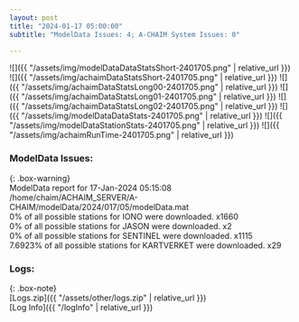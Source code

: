 ```yaml
---
layout: post
title: "2024-01-17 05:00:00"
subtitle: "ModelData Issues: 4; A-CHAIM System Issues: 0"

---
```


![]({{ "/assets/img/modelDataDataStatsShort-2401705.png" | relative_url }})
![]({{ "/assets/img/achaimDataStatsShort-2401705.png" | relative_url }})
![]({{ "/assets/img/achaimDataStatsLong00-2401705.png" | relative_url }})
![]({{ "/assets/img/achaimDataStatsLong01-2401705.png" | relative_url }})
![]({{ "/assets/img/achaimDataStatsLong02-2401705.png" | relative_url }})
![]({{ "/assets/img/modelDataDataStats-2401705.png" | relative_url }})
![]({{ "/assets/img/modelDataStationStats-2401705.png" | relative_url }})
![]({{ "/assets/img/achaimRunTime-2401705.png" | relative_url }})


### ModelData Issues:  
  
{: .box-warning}  
 ModelData report for 17-Jan-2024 05:15:08   
 /home/chaim/ACHAIM_SERVER/A-CHAIM/modelData/2024/017/05/modelData.mat   
 0% of all possible stations for IONO were downloaded. x1660   
 0% of all possible stations for JASON were downloaded. x2   
 0% of all possible stations for SENTINEL were downloaded. x1115   
 7.6923% of all possible stations for KARTVERKET were downloaded. x29   
  


### Logs:  
  
{: .box-note}  
[Logs.zip]({{ "/assets/other/logs.zip" | relative_url }})  
[Log Info]({{ "/logInfo" | relative_url }})  
